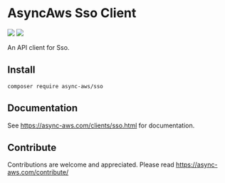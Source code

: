 # AsyncAws Sso Client

![](https://github.com/async-aws/sso/workflows/Tests/badge.svg?branch=master)
![](https://github.com/async-aws/sso/workflows/BC%20Check/badge.svg?branch=master)

An API client for Sso.

## Install

```cli
composer require async-aws/sso
```

## Documentation

See https://async-aws.com/clients/sso.html for documentation.

## Contribute

Contributions are welcome and appreciated. Please read https://async-aws.com/contribute/
